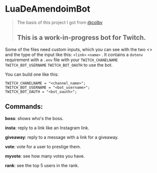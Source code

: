 # LuaDeAmendoimBot
> The basis of this project I got from [@colby](https://github.com/colbyfayock)
> ## This is a work-in-progress bot for Twitch. 

Some of the files need custom inputs, which you can see with the two <> and the type of the input like this:
`<link>`
`<name>`
.
It contains a `dotenv` requirement with a `.env` file with your `TWITCH_CHANELNAME` `TWITCH_BOT_USERNAME` `TWITCH_BOT_OAUTH` to use the bot.

You can build one like this:
```
TWITCH_CHANELNAME = "<channel_name>";
TWITCH_BOT_USERNAME = "<bot_username>";
TWITCH_BOT_OAUTH = "<bot_oauth>";

```
## Commands:
  **boss**: shows who's the boss.
  
  **insta**: reply to a link like an Instagram link.
  
  **giveaway**: reply to a message with a link for a giveaway.
  
  **vote**: vote for a user to prestige them.
  
  **myvote**: see how many votes you have.
  
  **rank**: see the top 5 users in the rank.
